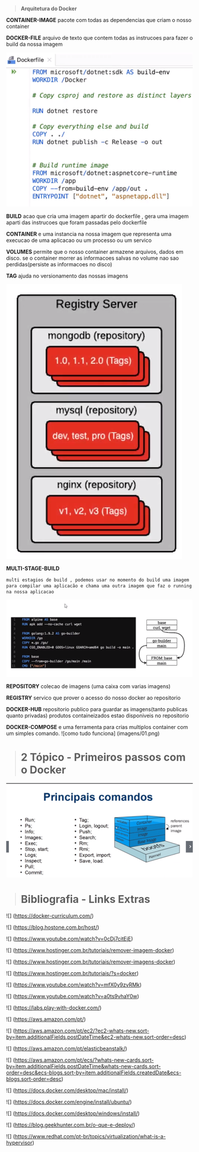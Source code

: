 >**Arquitetura do Docker**

**CONTAINER-IMAGE**
    pacote com todas as dependencias que criam o nosso container

**DOCKER-FILE**
    arquivo de texto que contem todas as instrucoes para fazer o build da nossa imagem 

![](imagens/02.png)

**BUILD**
    acao que cria uma imagem apartir do dockerfile , gera uma imagem aparti das instrucoes que foram passadas pelo dockerfile

**CONTAINER**
    e uma instancia na nossa imagem que representa uma execucao de uma aplicacao ou um processo ou um servico

**VOLUMES**
    permite que o nosso container armazene arquivos, dados em disco. se o container morrer as informacoes salvas no volume nao sao perdidas(persiste as informacoes no disco)

**TAG** ajuda no versionamento das nossas imagens

![](imagens/03.png)

**MULTI-STAGE-BUILD**

    multi estagios de build , podemos usar no momento do build uma imagem para compilar uma aplicacão e chama uma outra imagem que faz o running na nossa aplicacao 
![](imagens/04.png)

**REPOSITORY**
    colecao de imagens (uma caixa com varias imagens)

**REGISTRY**
    servico que prover o acesso do nosso docker ao repositorio 

**DOCKER-HUB**
    repositorio publico para guardar as imagens(tanto publicas quanto privadas) produtos containeizados estao disponiveis no repositorio

**DOCKER-COMPOSE**
    e uma ferramenta para crias multiplos container com um simples comando.
    ![como tudo funciona] (imagens/01.png)


># 2 Tópico - Primeiros passos com o Docker
![](imagens/05.png)

># Bibliografia - Links Extras

![] (https://docker-curriculum.com/)

![] (https://blog.hostone.com.br/host/)

![] (https://www.youtube.com/watch?v=0cDj7citEjE)

![] (https://www.hostinger.com.br/tutoriais/remover-imagem-docker)

![] (https://www.hostinger.com.br/tutoriais/remover-imagens-docker)

![] (https://www.hostinger.com.br/tutoriais/?s=docker)

![] (https://www.youtube.com/watch?v=mfX0y9zvRMk)

![] (https://www.youtube.com/watch?v=a0ts9vhaY0w)

![] (https://labs.play-with-docker.com/)

![] (https://aws.amazon.com/pt/)

![] (https://aws.amazon.com/pt/ec2/?ec2-whats-new.sort-by=item.additionalFields.postDateTime&ec2-whats-new.sort-order=desc)

![] (https://aws.amazon.com/pt/elasticbeanstalk/)

![] (https://aws.amazon.com/pt/ecs/?whats-new-cards.sort-by=item.additionalFields.postDateTime&whats-new-cards.sort-order=desc&ecs-blogs.sort-by=item.additionalFields.createdDate&ecs-blogs.sort-order=desc)

![] (https://docs.docker.com/desktop/mac/install/)

![] (https://docs.docker.com/engine/install/ubuntu/)

![] (https://docs.docker.com/desktop/windows/install/)

![] (https://blog.geekhunter.com.br/o-que-e-deploy/)

![] (https://www.redhat.com/pt-br/topics/virtualization/what-is-a-hypervisor)

